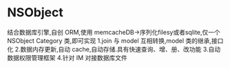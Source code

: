 # NSObject
结合数据库引擎,自创 ORM,使用 memcacheDB->序列化filesy或者sqlite,仅一个 NSObject Category 类,即可实现  1.join 与 model 互相转换,model 类的继承,接口化 2.数据内存更新,自动 cache,自动存储.具有快速查询、增、册、改功能 3.自动数据权限管理框架 4.针对 IM 对接数据库文件
